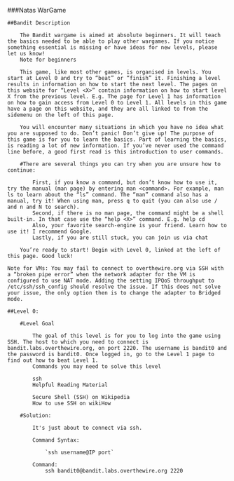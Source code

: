 ###Natas WarGame

	##Bandit Description

		The Bandit wargame is aimed at absolute beginners. It will teach the basics needed to be able to play other wargames. If you notice something essential is missing or have ideas for new levels, please let us know!
		Note for beginners

		This game, like most other games, is organised in levels. You start at Level 0 and try to “beat” or “finish” it. Finishing a level results in information on how to start the next level. The pages on this website for “Level <X>” contain information on how to start level X from the previous level. E.g. The page for Level 1 has information on how to gain access from Level 0 to Level 1. All levels in this game have a page on this website, and they are all linked to from the sidemenu on the left of this page.

		You will encounter many situations in which you have no idea what you are supposed to do. Don’t panic! Don’t give up! The purpose of this game is for you to learn the basics. Part of learning the basics, is reading a lot of new information. If you’ve never used the command line before, a good first read is this introduction to user commands.

		#There are several things you can try when you are unsure how to continue:

			First, if you know a command, but don’t know how to use it, try the manual (man page) by entering man <command>. For example, man ls to learn about the “ls” command. The “man” command also has a manual, try it! When using man, press q to quit (you can also use / and n and N to search).
			Second, if there is no man page, the command might be a shell built-in. In that case use the “help <X>” command. E.g. help cd
			Also, your favorite search-engine is your friend. Learn how to use it! I recommend Google.
			Lastly, if you are still stuck, you can join us via chat

		You’re ready to start! Begin with Level 0, linked at the left of this page. Good luck!

	Note for VMs: You may fail to connect to overthewire.org via SSH with a “broken pipe error” when the network adapter for the VM is configured to use NAT mode. Adding the setting IPQoS throughput to /etc/ssh/ssh_config should resolve the issue. If this does not solve your issue, the only option then is to change the adapter to Bridged mode.

	##Level 0:
	
		#Level Goal

			The goal of this level is for you to log into the game using SSH. The host to which you need to connect is bandit.labs.overthewire.org, on port 2220. The username is bandit0 and the password is bandit0. Once logged in, go to the Level 1 page to find out how to beat Level 1.
			Commands you may need to solve this level

			ssh
			Helpful Reading Material

			Secure Shell (SSH) on Wikipedia
			How to use SSH on wikiHow
		
		#Solution:
			
			It's just about to connect via ssh.
			
			Command Syntax:
			
				`ssh username@IP port`
				
			Command:
				ssh bandit0@bandit.labs.overthewire.org 2220
				